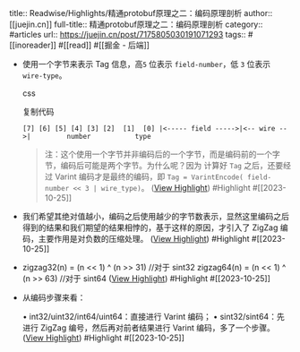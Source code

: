 title:: Readwise/Highlights/精通protobuf原理之二：编码原理剖析
author:: [[juejin.cn]]
full-title:: 精通protobuf原理之二：编码原理剖析
category:: #articles
url:: https://juejin.cn/post/7175805030191071293
tags:: #[[inoreader]] #[[read]] #[[掘金 - 后端]]
- 使用一个字节来表示 Tag 信息，高`5` 位表示 `field-number`，低 `3` 位表示 `wire-type`。
  
  css
  
  复制代码
  
  `[7] [6] [5] [4] [3] [2]  [1]  [0] |<----- field ----->|<-- wire -->|         number           type` 
  
  > 注：这个使用一个字节并非编码后的一个字节，而是编码前的一个字节，编码后可能是两个字节。为什么呢？因为 计算好 `Tag` 之后，还要经过 Varint 编码才是最终的编码，即 `Tag = VarintEncode( field-number << 3 | wire_type)`。 ([View Highlight](https://read.readwise.io/read/01hdkfb3xcxtgt4daj1xshgsp1)) #Highlight #[[2023-10-25]]
- 我们希望其绝对值越小，编码之后使用越少的字节数表示，显然这里编码之后得到的结果和我们期望的结果相悖的，基于这样的原因，才引入了 ZigZag 编码，主要作用是对负数的压缩处理。 ([View Highlight](https://read.readwise.io/read/01hdkfcne04y59pxtn9bwmff9q)) #Highlight #[[2023-10-25]]
- zigzag32(n) = (n << 1) ^ (n >> 31) //对于 sint32 zigzag64(n) = (n << 1) ^ (n >> 63) //对于 sint64 ([View Highlight](https://read.readwise.io/read/01hdkfcs9y7z5kwmydm8jarv3n)) #Highlight #[[2023-10-25]]
- 从编码步骤来看：
  
  •   int32/uint32/int64/uint64：直接进行 Varint 编码；
  •   sint32/sint64：先进行 ZigZag 编号，然后再对前者结果进行 Varint 编码，多了一个步骤。 ([View Highlight](https://read.readwise.io/read/01hdkfc0dxx751h11np5zrwwn8)) #Highlight #[[2023-10-25]]